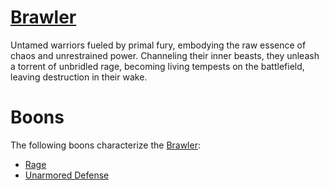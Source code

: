 # [Brawler](Brawler.md)
Untamed warriors fueled by primal fury, embodying the raw essence of chaos and unrestrained power. Channeling their inner beasts, they unleash a torrent of unbridled rage, becoming living tempests on the battlefield, leaving destruction in their wake.

# Boons
The following boons characterize the [Brawler](Brawler.md):

- [Rage](../../Player%20Handbook/Boons/Rage.md)
- [Unarmored Defense](../Boons/Unarmored%20Defense.md)
